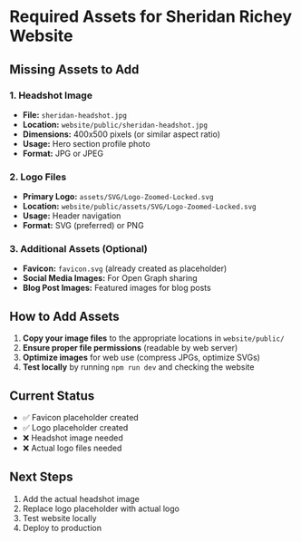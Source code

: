 # Required Assets for Sheridan Richey Website

## Missing Assets to Add

### 1. Headshot Image
- **File:** `sheridan-headshot.jpg`
- **Location:** `website/public/sheridan-headshot.jpg`
- **Dimensions:** 400x500 pixels (or similar aspect ratio)
- **Usage:** Hero section profile photo
- **Format:** JPG or JPEG

### 2. Logo Files
- **Primary Logo:** `assets/SVG/Logo-Zoomed-Locked.svg`
- **Location:** `website/public/assets/SVG/Logo-Zoomed-Locked.svg`
- **Usage:** Header navigation
- **Format:** SVG (preferred) or PNG

### 3. Additional Assets (Optional)
- **Favicon:** `favicon.svg` (already created as placeholder)
- **Social Media Images:** For Open Graph sharing
- **Blog Post Images:** Featured images for blog posts

## How to Add Assets

1. **Copy your image files** to the appropriate locations in `website/public/`
2. **Ensure proper file permissions** (readable by web server)
3. **Optimize images** for web use (compress JPGs, optimize SVGs)
4. **Test locally** by running `npm run dev` and checking the website

## Current Status
- ✅ Favicon placeholder created
- ✅ Logo placeholder created
- ❌ Headshot image needed
- ❌ Actual logo files needed

## Next Steps
1. Add the actual headshot image
2. Replace logo placeholder with actual logo
3. Test website locally
4. Deploy to production 